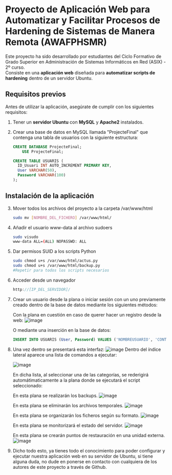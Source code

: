 # Proyecto de Aplicación Web para Automatizar y Facilitar Procesos de Hardening de Sistemas de Manera Remota (AWAFPHSMR)

Este proyecto ha sido desarrollado por estudiantes del Ciclo Formativo de Grado Superior en Administración de Sistemas Informáticos en Red (ASIX) - 2º curso.  
Consiste en una **aplicación web** diseñada para **automatizar scripts de hardening** dentro de un servidor Ubuntu.

## Requisitos previos

Antes de utilizar la aplicación, asegúrate de cumplir con los siguientes requisitos:

1. Tener un **servidor Ubuntu** con **MySQL** y **Apache2** instalados.
2. Crear una base de datos en MySQL llamada "ProjecteFinal" que contenga una tabla de usuarios con la siguiente estructura:

   ```sql
   CREATE DATABASE ProjecteFinal;
       USE ProjecteFinal;
   
   CREATE TABLE USUARIS (
     ID_Usuari INT AUTO_INCREMENT PRIMARY KEY,
     User VARCHAR(50),
     Password VARCHAR(100)
   );
## Instalación de la aplicación
3. Mover todos los archivos del proyecto a la carpeta /var/www/html
   ```bash
   sudo mv [NOMBRE_DEL_FICHERO] /var/www/html/
4. Añadir el usuario www-data al archivo sudoers
   ```bash
   sudo visudo
   www-data ALL=(ALL) NOPASSWD: ALL
5. Dar permisos SUID a los scripts Python
   ```bash
   sudo chmod u+s /var/www/html/actus.py
   sudo chmod u+s /var/www/html/backup.py
   #Repetir para todos los scripts necesarios

6. Acceder desde un navegador
   ```cpp
   http://[IP_DEL_SERVIDOR]/

7. Crear un usuario desde la plana o iniciar sesión con un uno previamente creado dentro de la base de datos mediante los siguientes métodos:
   
   Con la plana en cuestión en caso de querer hacer un registro desde la web:
   ![image](https://github.com/user-attachments/assets/84573c0c-31dd-44a1-81ef-ae7554f0de25)
   
   O mediante una inserción en la base de datos:
   ```sql
   INSERT INTO USUARIS (User, Password) VALUES ('NOMBREUSUARIO', 'CONTRASEÑAUSUARIO');
9. Una vez dentro se presentará esta interfaz:
![image](https://github.com/user-attachments/assets/bb92b60c-a931-44f1-a1c0-db52f756d0cd)
Dentro del índice lateral aparece una lista de comandos a ejecutar:

   ![image](https://github.com/user-attachments/assets/7de3d7cb-5211-41dc-a450-f1db967bd5d2)

   En dicha lista, al seleccionar una de las categorías, se rederigirá automátimaticamente a la plana donde se ejecutará el script seleccionado:

   En esta plana se realizarán los backups.
   ![image](https://github.com/user-attachments/assets/68772389-e216-404f-8c9a-7f152f2a8ef8)

   En esta plana se eliminarán los archivos temporales.
   ![image](https://github.com/user-attachments/assets/8329ed67-703a-4625-8c61-fb21e9c8aca4)

   En esta plana se organizarán los ficheros según su formato.
   ![image](https://github.com/user-attachments/assets/6b51a092-93d5-414f-a67d-b3530fd82f14)

   En esta plana se monitorizará el estado del servidor.
   ![image](https://github.com/user-attachments/assets/84705c34-0bcc-4394-b34a-849397b30c58)

   En esta plana se crearán puntos de restauración en una unidad externa.
   ![image](https://github.com/user-attachments/assets/86cbd129-264a-4ad2-98d6-8d0b24944004)

10. Dicho todo esto, ya tienes todo el conocimiento para poder configurar y ejecutar nuestra aplicación web en su servidor de Ubuntu, si tiene alguna duda, no dude en ponerse en contacto con cualquiera de los autores de este proyecto a través de Github.




